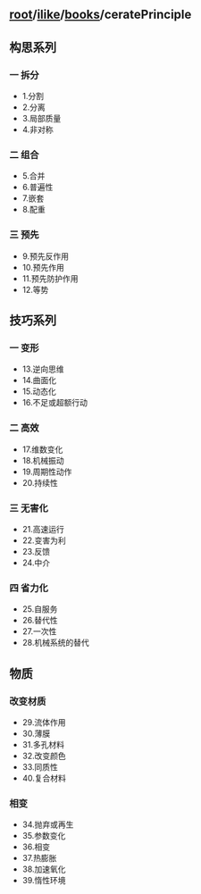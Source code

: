 ## [root](../../README.md)/[ilike](../README.md)/[books](./books.md)/ceratePrinciple
## 构思系列
### 一 拆分
* 1.分割
* 2.分离
* 3.局部质量
* 4.非对称
### 二 组合
* 5.合并
* 6.普遍性
* 7.嵌套
* 8.配重
### 三 预先
* 9.预先反作用
* 10.预先作用
* 11.预先防护作用
* 12.等势

## 技巧系列
### 一 变形
* 13.逆向思维
* 14.曲面化
* 15.动态化
* 16.不足或超额行动

### 二 高效
* 17.维数变化
* 18.机械振动
* 19.周期性动作
* 20.持续性

### 三 无害化
* 21.高速运行
* 22.变害为利
* 23.反馈
* 24.中介

### 四 省力化
* 25.自服务
* 26.替代性
* 27.一次性
* 28.机械系统的替代

## 物质
### 改变材质
* 29.流体作用
* 30.薄膜
* 31.多孔材料
* 32.改变颜色
* 33.同质性
* 40.复合材料

### 相变
* 34.抛弃或再生
* 35.参数变化
* 36.相变
* 37.热膨胀
* 38.加速氧化
* 39.惰性环境
